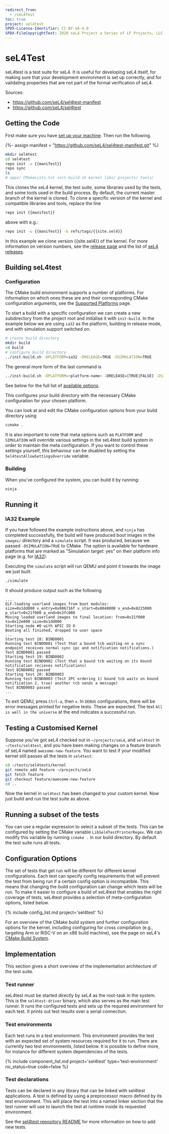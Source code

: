 ```yaml
---
redirect_from:
  - /seL4Test
toc: true
project: sel4test
SPDX-License-Identifier: CC-BY-SA-4.0
SPDX-FileCopyrightText: 2020 seL4 Project a Series of LF Projects, LLC.
---
```


# seL4Test

seL4test is a test suite for seL4. It is useful for developing seL4 itself, for
making sure that your development environment is set up correctly, and for
validating properties that are not part of the formal verification of seL4.

Sources:

- <https://github.com/seL4/sel4test-manifest>
- <https://github.com/seL4/sel4test>


## Getting the Code

First make sure you have [set up your
machine](../buildsystem/host-dependencies.html). Then run the following.

{%- assign manifest = "https://github.com/seL4/sel4test-manifest.git" %}

```bash
mkdir sel4test
cd sel4test
repo init -u {{manifest}}
repo sync
ls
# apps/ CMakeLists.txt init-build.sh kernel libs/ projects/ tools/
```

This clones the seL4 kernel, the test suite, some libraries used by the
tests, and some tools used in the build process. By default, the current
master branch of the kernel is cloned. To clone a specific version of
the kernel and compatible libraries and tools, replace the line

```bash
repo init {{manifest}}
```

above with e.g.:

```bash
repo init -u {{manifest}} -b refs/tags/{{site.sel4}}
```

In this example we clone version {{site.sel4}} of the kernel. For more
information on version numbers, see the [release page](../../releases.html) and
the list of [seL4 releases](../../releases/seL4.html).

## Building seL4test

### Configuration

The CMake build environment supports a number of platforms. For information on
which ones these are and their corresponding CMake configuration arguments, see
the [Supported Platforms](../../Hardware) page.

To start a build with a specific configuration we can create a new subdirectory
from the project root and initialise it with `init-build`. In the example below
we are using `ia32` as the platform, building in release mode, and with
simulation support switched on.

```bash
# create build directory
mkdir build
cd build
# configure build directory
../init-build.sh -DPLATFORM=ia32 -DRELEASE=TRUE -DSIMULATION=TRUE
```

The general more form of the last command is

```sh
../init-build.sh -DPLATFORM=<platform-name> -DRELEASE=[TRUE|FALSE] -DSIMULATION=[TRUE|FALSE]
```

See below for the full list of [available options](#configuration-options).

This configures your build directory with the necessary CMake configuration for
your chosen platform.

You can look at and edit the CMake configuration options from your build
directory using

```bash
ccmake .
```

It is also important to note that meta options such as `PLATFORM` and
`SIMULATION` will override various settings in the seL4test build system in
order to maintain the meta configuration. If you want to control these settings
yourself, this behaviour can be disabled by setting the
`Sel4testAllowSettingsOverride` variable.


### Building

When you've configured the system, you can build it by running:

```bash
ninja
```

## Running it

### IA32 Example

If you have followed the example instructions above, and `ninja` has completed
successfully, the build will have produced boot images in the `images/`
directory and a `simulate` script. It was produced, because we passed
`-DSIMULATION=TRUE` to CMake. The option is available for hardware platforms
that are marked as "Simulation target: yes" on their platform info page (e.g.
for [IA32](../../Hardware/IA32.md)).

Executing the `simulate` script will run QEMU and point it towards the image we
just built:

```bash
./simulate
```

It should produce output such as the following

```
...
ELF-loading userland images from boot modules:
size=0x1dd000 v_entry=0x806716f v_start=0x8048000 v_end=0x8225000 p_start=0x21f000 p_end=0x3fc000
Moving loaded userland images to final location: from=0x21f000 to=0x12e000 size=0x1dd000
Starting node #0 with APIC ID 0
Booting all finished, dropped to user space
...
Starting test 18: BIND0001
Running test BIND0001 (Test that a bound tcb waiting on a sync endpoint receives normal sync ipc and notification notifications.)
Test BIND0001 passed
Starting test 19: BIND0002
Running test BIND0002 (Test that a bound tcb waiting on its bound notification recieves notifications)
Test BIND0002 passed
Starting test 20: BIND0003
Running test BIND0003 (Test IPC ordering 1) bound tcb waits on bound notification 2, true) another tcb sends a message)
Test BIND0003 passed
...
```

To exit QEMU, press `Ctrl-a`, then `x`. In `DEBUG` configurations, there will be
error messages printed for negative tests. These are expected. The text `All is
well in the universe` at the end indicates a successful run.

## Testing a Customised Kernel

Suppose you've got seL4 checked out in `~/projects/seL4`, and `sel4test` in
`~/tests/sel4test`, and you have been making changes on a feature branch of seL4
named `awesome-new-feature`. You want to test if your modified kernel still
passes all the tests in `sel4test`:

```bash
cd ~/tests/sel4tests/kernel
git remote add feature ~/projects/seL4
git fetch feature
git checkout feature/awesome-new-feature
cd ..
```

Now the kernel in `sel4test` has been changed to your custom kernel.
Now just build and run the test suite as above.

## Running a subset of the tests

You can use a regular expression to select a subset of the tests. This can be
configured by setting the CMake variable `LibSel4TestPrinterRegex`. We can
modify this variable by running `ccmake .` in our build directory. By default
the test suite runs all tests.

## Configuration Options

The set of tests that get run will be different for different kernel
configurations. Each test can specify config requirements that will prevent the
test from being run if a certain config option is incompatible. This means that
changing the build configuration can change which tests will be run. To make it
easier to configure a build of seL4test that enables the right coverage of
tests, seL4test provides a selection of meta-configuration options, listed
below.

{% include config_list.md project='sel4test' %}

For an overview of the CMake build system and further configuration options for
the kernel, including configuring for cross compilation (e.g., targeting Arm or
RISC-V on an x86 build machine), see the page on seL4's [CMake Build
System](../buildsystem/using.html).

## Implementation

This section gives a short overview of the implementation architecture of the
test suite.

### Test runner

seL4test must be started directly by seL4 as the root-task in the
system. This is the `sel4test-driver` binary, which also serves as the main
test runner. It runs the configured tests and sets up the required
environment for each test. It prints out test results over a serial connection.

### Test environments

Each test runs in a test environment. This environment provides the test with an
expected set of system resources required for it to run. There are currently two
test environments, listed below. It is possible to define more, for instance for
different system dependencies of the tests.

{% include component_list.md project='sel4test' type='test-environment' no_status=true code=false %}


### Test declarations

Tests can be declared in any library that can be linked with sel4test
applications. A test is defined by using a preprocessor macro defined by its
test environment. This will place the test into a named linker section that the
test runner will use to launch the test at runtime inside its requested
environment.

See the [sel4test repository README](https://github.com/seL4/sel4test) for more
information on how to add new tests.
